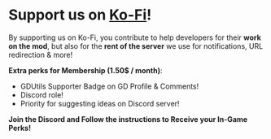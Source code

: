 # Support us on [Ko-Fi](https://ko-fi.com/gdutils)!
By supporting us on <cp>Ko-Fi</c>, you contribute to <cg>help developers</c> for their **work on the mod**, but also for the **rent of the server** we use for <cy>notifications, URL redirection & more!</c>

**Extra perks for Membership (1.50$ / month)**:
* <cg>GDUtils Supporter Badge</c> on GD Profile & Comments!
* <cg>Discord role</c>!
* <cg>Priority for suggesting ideas</c> on Discord server!

__**Join the Discord and Follow the instructions to Receive your In-Game Perks!**__
